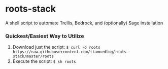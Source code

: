 # roots-stack
A shell script to automate Trellis, Bedrock, and (optionally) Sage installation

### Quickest/Easiest Way to Utilize
1. Download just the script: `$ curl -o roots https://raw.githubusercontent.com/ttamnedlog/roots-stack/master/roots`
2. Execute the script: `$ sh roots`
